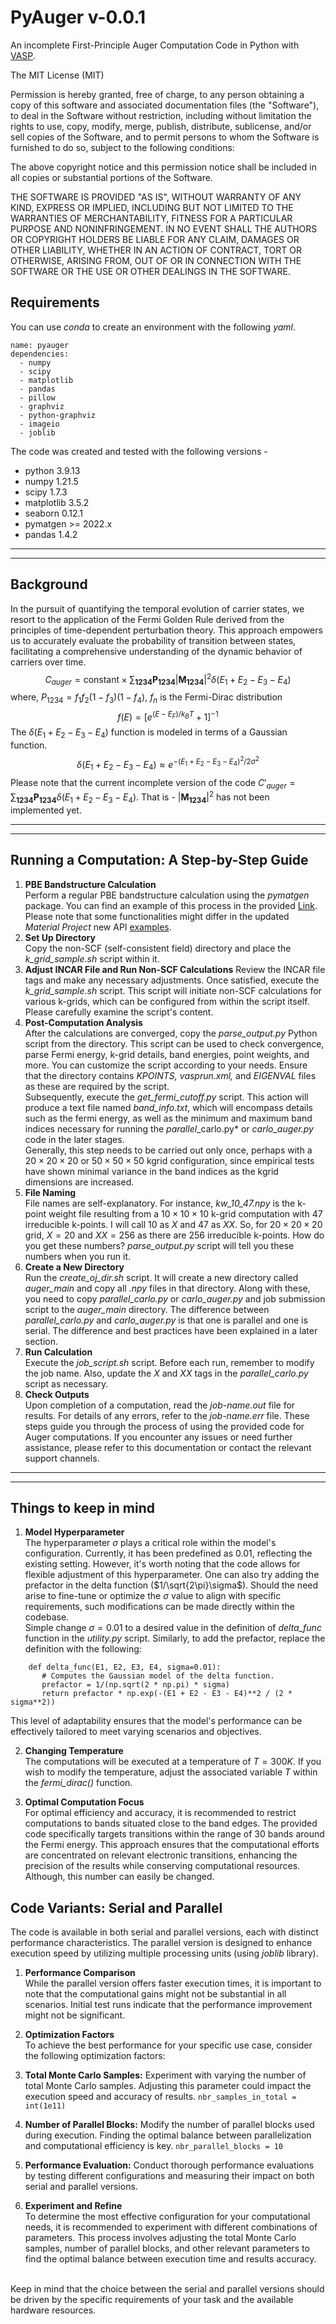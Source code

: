 # PyAuger v-0.0.1
An incomplete First-Principle Auger Computation Code in Python with [VASP](https://www.vasp.at/).

The MIT License (MIT)

Permission is hereby granted, free of charge, to any person obtaining a copy of this software and associated documentation files (the "Software"), to deal in the Software without restriction, including without limitation the rights to use, copy, modify, merge, publish, distribute, sublicense, and/or sell copies of the Software, and to permit persons to whom the Software is furnished to do so, subject to the following conditions:

The above copyright notice and this permission notice shall be included in all copies or substantial portions of the Software.

THE SOFTWARE IS PROVIDED "AS IS", WITHOUT WARRANTY OF ANY KIND, EXPRESS OR IMPLIED, INCLUDING BUT NOT LIMITED TO THE WARRANTIES OF MERCHANTABILITY, FITNESS FOR A PARTICULAR PURPOSE AND NONINFRINGEMENT. IN NO EVENT SHALL THE AUTHORS OR COPYRIGHT HOLDERS BE LIABLE FOR ANY CLAIM, DAMAGES OR OTHER LIABILITY, WHETHER IN AN ACTION OF CONTRACT, TORT OR OTHERWISE, ARISING FROM, OUT OF OR IN CONNECTION WITH THE SOFTWARE OR THE USE OR OTHER DEALINGS IN THE SOFTWARE.

## Requirements
You can use *conda* to create an environment with the following *yaml*.
```
name: pyauger
dependencies:
  - numpy
  - scipy
  - matplotlib
  - pandas
  - pillow
  - graphviz
  - python-graphviz
  - imageio
  - joblib
```
The code was created and tested with the following versions -
* python 3.9.13
* numpy 1.21.5
* scipy 1.7.3
* matplotlib 3.5.2
* seaborn 0.12.1
* pymatgen >= 2022.x
* pandas 1.4.2
---
* * *
## Background

In the pursuit of quantifying the temporal evolution of carrier states, we resort to the application of the Fermi Golden Rule derived from the principles of time-dependent perturbation theory. This approach empowers us to accurately evaluate the probability of transition between states, facilitating a comprehensive understanding of the dynamic behavior of carriers over time.
$$C_{auger}=\text{constant}\times\sum_{\mathbf{1234}}\mathbf{P_{1234}}|\mathbf{M_{1234}}|^2\delta(E_1+E_2-E_3-E_4)$$
where, $P_{1234}=f_1f_2(1-f_3)(1-f_4)$, $f_n$ is the Fermi-Dirac distribution $$f(E) = \left[ e^{(E-E_F)/k_BT}+1 \right] ^{-1}$$ The $\delta(E_1+E_2-E_3-E_4)$ function is modeled in terms of a Gaussian function.
 $$\delta(E_1+E_2-E_3-E_4) \approx e^{-(E_1+E_2-E_3-E_4)^2/2\sigma^2}$$
 Please note that the current incomplete version of the code $C'_{auger}=\sum_{\mathbf{1234}}\mathbf{P_{1234}}\delta(E_1+E_2-E_3-E_4)$. That is - $|\mathbf{M_{1234}}|^2$ has not been implemented yet.
 
 ---
* * *
## Running a Computation: A Step-by-Step Guide

1. **PBE Bandstructure Calculation** <br /> Perform a regular PBE bandstructure calculation using the *pymatgen* package. You can find an example of this process in the provided [Link](http://matgenb.materialsvirtuallab.org/2017/04/14/Inputs-and-Analysis-of-VASP-runs.html).  Please note that some functionalities might differ in the updated *Material Project* new API [examples](https://docs.materialsproject.org/downloading-data/using-the-api/examples).
2. **Set Up Directory** <br /> Copy the non-SCF (self-consistent field) directory and place the *k_grid_sample.sh* script within it.
3. **Adjust INCAR File and Run Non-SCF Calculations**  Review the INCAR file tags and make any necessary adjustments. Once satisfied, execute the *k_grid_sample.sh* script. This script will initiate non-SCF calculations for various k-grids, which can be configured from within the script itself. Please carefully examine the script's content.
4. **Post-Computation Analysis** <br /> After the calculations are converged, copy the *parse_output.py* Python script from the directory. This script can be used to check convergence, parse Fermi energy, k-grid details, band energies, point weights, and more. You can customize the script according to your needs. Ensure that the directory contains *KPOINTS, vasprun.xml,* and *EIGENVAL* files as these are required by the script. <br /> Subsequently, execute the *get_fermi_cutoff.py* script. This action will produce a text file named *band_info.txt*, which will encompass details such as the fermi energy, as well as the minimum and maximum band indices necessary for running the *parallel*_carlo.py* or *carlo_auger.py* code in the later stages.<br /> Generally, this step needs to be carried out only once, perhaps with a $20\times20\times20$ or $50\times50\times50$ kgrid configuration, since empirical tests have shown minimal variance in the band indices as the kgrid dimensions are increased.
5. **File Naming** <br /> File names are self-explanatory. For instance, *kw_10_47.npy* is the k-point weight file resulting from a $10\times10\times10$ k-grid computation with 47 irreducible k-points. I will call $10$ as $X$ and $47$ as $XX$. So, for $20\times20\times20$ grid, $X=20$ and $XX=256$ as there are $256$ irreducible k-points.  How do you get these numbers? *parse_output.py* script will tell you these numbers when you run it.
6. **Create a New Directory** <br /> Run the *create_oj_dir.sh* script. It will create a new directory called *auger_main* and copy all *.npy* files in that directory.  Along with these, you need to copy *parallel_carlo.py* or *carlo_auger.py* and job submission script to the *auger_main* directory.  The difference between *parallel_carlo.py* and *carlo_auger.py* is that one is parallel and one is serial. The difference and best practices have been explained in a later section.
7. **Run Calculation** <br /> Execute the *job_script.sh* script. Before each run, remember to modify the job name. Also, update the $X$ and $XX$ tags in the *parallel_carlo.py* script as necessary.
8. **Check Outputs** <br /> Upon completion of a computation, read the *job-name.out* file for results. For details of any errors, refer to the *job-name.err* file.  These steps guide you through the process of using the provided code for Auger computations. If you encounter any issues or need further assistance, please refer to this documentation or contact the relevant support channels.

---
* * *

## Things to keep in mind

1. **Model Hyperparameter** <br />
The hyperparameter $\sigma$ plays a critical role within the model's configuration. Currently, it has been predefined as 0.01, reflecting the existing setting. However, it's worth noting that the code allows for flexible adjustment of this hyperparameter. One can also try adding the prefactor in the delta function ($1/\sqrt{2\pi}\sigma$). Should the need arise to fine-tune or optimize the $\sigma$ value to align with specific requirements, such modifications can be made directly within the codebase.
<br />Simple change $\sigma = 0.01$ to a desired value in the definition of *delta_func* function in the *utility.py* script. Similarly, to add the prefactor, replace the definition with the following:
```
    def delta_func(E1, E2, E3, E4, sigma=0.01):
       # Computes the Gaussian model of the delta function.
       prefactor = 1/(np.sqrt(2 * np.pi) * sigma)
       return prefactor * np.exp(-(E1 + E2 - E3 - E4)**2 / (2 * sigma**2))
```
This level of adaptability ensures that the model's performance can be effectively tailored to meet varying scenarios and objectives. <br />

2. **Changing Temperature** <br />
The computations will be executed at a temperature of $T=300K$. If you wish to modify the temperature, adjust the associated variable $T$ within the *fermi_dirac()* function. <br />

3. **Optimal Computation Focus** <br />
For optimal efficiency and accuracy, it is recommended to restrict computations to bands situated close to the band edges. The provided code specifically targets transitions within the range of 30 bands around the Fermi energy. This approach ensures that the computational efforts are concentrated on relevant electronic transitions, enhancing the precision of the results while conserving computational resources. Although, this number can easily be changed.


## Code Variants: Serial and Parallel

The code is available in both serial and parallel versions, each with distinct performance characteristics. The parallel version is designed to enhance execution speed by utilizing multiple processing units (using *joblib* library).
1. **Performance Comparison**  
While the parallel version offers faster execution times, it is important to note that the computational gains might not be substantial in all scenarios. Initial test runs indicate that the performance improvement might not be significant.

2. **Optimization Factors**  
To achieve the best performance for your specific use case, consider the following optimization factors:
 1. **Total Monte Carlo Samples:** Experiment with varying the number of total Monte Carlo samples. Adjusting this parameter could impact the execution speed and accuracy of results. `nbr_samples_in_total = int(1e11)`
 2. **Number of Parallel Blocks:** Modify the number of parallel blocks used during execution. Finding the optimal balance between parallelization and computational efficiency is key. `nbr_parallel_blocks = 10`
 3. **Performance Evaluation:** Conduct thorough performance evaluations by testing different configurations and measuring their impact on both serial and parallel versions.

3. **Experiment and Refine**  
To determine the most effective configuration for your computational needs, it is recommended to experiment with different combinations of parameters. This process involves adjusting the total Monte Carlo samples, number of parallel blocks, and other relevant parameters to find the optimal balance between execution time and results accuracy.


<br /> Keep in mind that the choice between the serial and parallel versions should be driven by the specific requirements of your task and the available hardware resources.
